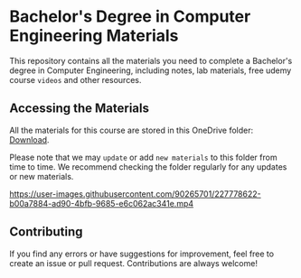 # Bachelor's Degree in Computer Engineering Materials

This repository contains all the materials you need to complete a Bachelor's degree in Computer Engineering, including notes, lab materials, free udemy course `videos` and other resources.

## Accessing the Materials

All the materials for this course are stored in this OneDrive folder: [Download](https://khecedunp-my.sharepoint.com/:f:/g/personal/760307_khec_edu_np/EmkoweTh6gVLpbw_3ye3TCMBj3vswN7BqG0H9kUYZemZcw?e=eiTtJh). 

Please note that we may `update` or add `new materials` to this folder from time to time. We recommend checking the folder regularly for any updates or new materials.


https://user-images.githubusercontent.com/90265701/227778622-b00a7884-ad90-4bfb-9685-e6c062ac341e.mp4


## Contributing

If you find any errors or have suggestions for improvement, feel free to create an issue or pull request. Contributions are always welcome!
